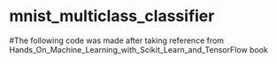 # mnist_multiclass_classifier

#The following code was made after taking reference from Hands_On_Machine_Learning_with_Scikit_Learn_and_TensorFlow book
